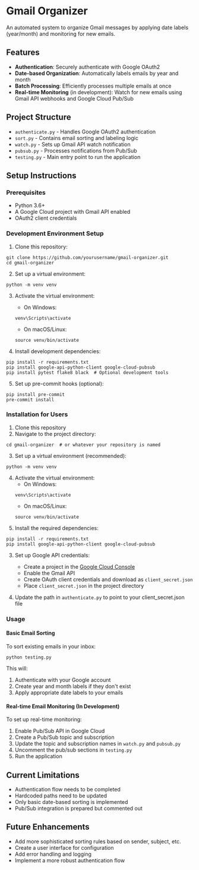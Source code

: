 # Gmail Organizer

An automated system to organize Gmail messages by applying date labels (year/month) and monitoring for new emails.

## Features

- **Authentication**: Securely authenticate with Google OAuth2
- **Date-based Organization**: Automatically labels emails by year and month
- **Batch Processing**: Efficiently processes multiple emails at once
- **Real-time Monitoring** (in development): Watch for new emails using Gmail API webhooks and Google Cloud Pub/Sub

## Project Structure

- `authenticate.py` - Handles Google OAuth2 authentication
- `sort.py` - Contains email sorting and labeling logic
- `watch.py` - Sets up Gmail API watch notification
- `pubsub.py` - Processes notifications from Pub/Sub
- `testing.py` - Main entry point to run the application

## Setup Instructions

### Prerequisites

- Python 3.6+
- A Google Cloud project with Gmail API enabled
- OAuth2 client credentials

### Development Environment Setup

1. Clone this repository:
```
git clone https://github.com/yourusername/gmail-organizer.git
cd gmail-organizer
```

2. Set up a virtual environment:
```
python -m venv venv
```

3. Activate the virtual environment:
   - On Windows:
   ```
   venv\Scripts\activate
   ```
   - On macOS/Linux:
   ```
   source venv/bin/activate
   ```

4. Install development dependencies:
```
pip install -r requirements.txt
pip install google-api-python-client google-cloud-pubsub
pip install pytest flake8 black  # Optional development tools
```

5. Set up pre-commit hooks (optional):
```
pip install pre-commit
pre-commit install
```

### Installation for Users

1. Clone this repository
2. Navigate to the project directory:
```
cd gmail-organizer  # or whatever your repository is named
```
3. Set up a virtual environment (recommended):
```
python -m venv venv
```
4. Activate the virtual environment:
   - On Windows:
   ```
   venv\Scripts\activate
   ```
   - On macOS/Linux:
   ```
   source venv/bin/activate
   ```
5. Install the required dependencies:
```
pip install -r requirements.txt
pip install google-api-python-client google-cloud-pubsub
```

3. Set up Google API credentials:
   - Create a project in the [Google Cloud Console](https://console.cloud.google.com/)
   - Enable the Gmail API
   - Create OAuth client credentials and download as `client_secret.json`
   - Place `client_secret.json` in the project directory

4. Update the path in `authenticate.py` to point to your client_secret.json file

### Usage

#### Basic Email Sorting

To sort existing emails in your inbox:

```
python testing.py
```

This will:
1. Authenticate with your Google account
2. Create year and month labels if they don't exist
3. Apply appropriate date labels to your emails

#### Real-time Email Monitoring (In Development)

To set up real-time monitoring:

1. Enable Pub/Sub API in Google Cloud
2. Create a Pub/Sub topic and subscription
3. Update the topic and subscription names in `watch.py` and `pubsub.py`
4. Uncomment the pub/sub sections in `testing.py`
5. Run the application

## Current Limitations

- Authentication flow needs to be completed
- Hardcoded paths need to be updated
- Only basic date-based sorting is implemented
- Pub/Sub integration is prepared but commented out

## Future Enhancements

- Add more sophisticated sorting rules based on sender, subject, etc.
- Create a user interface for configuration
- Add error handling and logging
- Implement a more robust authentication flow
